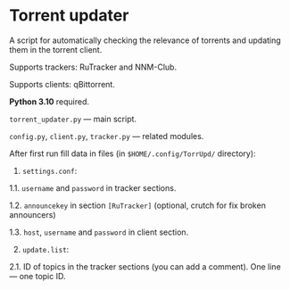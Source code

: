 # Torrent updater

A script for automatically checking the relevance of torrents and updating them in the torrent client.

Supports trackers: RuTracker and NNM-Club.

Supports clients: qBittorrent.

**Python 3.10** required.


``torrent_updater.py`` — main script.

``config.py``, ``client.py``, ``tracker.py`` — related modules.


After first run fill data in files (in ``$HOME/.config/TorrUpd/`` directory):

1. ``settings.conf``:

1.1. ``username`` and ``password`` in tracker sections.

1.2. ``announcekey`` in section ``[RuTracker]`` (optional, crutch for fix broken announcers)

1.3. ``host``, ``username`` and ``password`` in client section.

2. ``update.list``:

2.1. ID of topics in the tracker sections (you can add a comment). One line — one topic ID.
